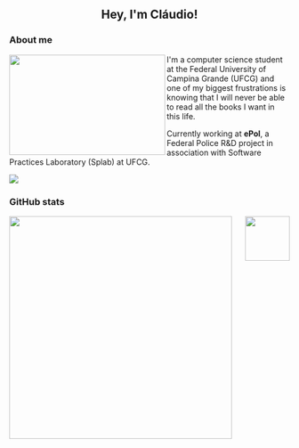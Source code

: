 <h2 align='center'> Hey, I'm Cláudio! </h2>

### About me

  <img align='left' src='https://media.giphy.com/media/5UteRPYSpbT6tmHRgT/giphy.gif' width='280' height='180'/>
  
  <p>I'm a computer science student at the Federal University of Campina Grande (UFCG) and one of my biggest frustrations is knowing that I will never be able to read all the books I want in this life.</p>
  
  <p>Currently working at <b>ePol</b>, a Federal Police R&D project in association with Software Practices Laboratory (Splab) at UFCG.</p>

  <div align='left'>
    <a href='href='mailto:fclaudiods@gmail.com'>
      <img src='https://img.shields.io/badge/Gmail-D14836?style=for-the-badge&logo=gmail&logoColor=white&color=606060'/>
    </a>
  </div>
                                                                                                                      
<h3> GitHub stats</h3>

<div>
  <img align='left' src='https://github-readme-stats.vercel.app/api?username=claudiodantas&hide=stars&theme=vue' width='400'/>
  <img align='right' src='https://media.giphy.com/media/RVy3XU9pV1euIO3bsR/giphy.gif' width='80'/>
</div>
      

